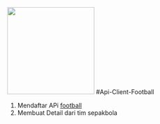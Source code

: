 <p align="center" style="display: inline;"><a href="https://materializecss.com/" target="_blank"><img src="https://seeklogo.com/images/M/materialize-logo-0FCAD8A6F8-seeklogo.com.png" width="200"></a></a></p>
#Api-Client-Football

1. Mendaftar APi [football](http://football-data.org/)
2. Membuat Detail dari tim sepakbola
